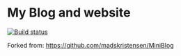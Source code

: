 # My Blog and website
[![Build status](https://ci.appveyor.com/api/projects/status/pq4vidaah15rvh0v)](https://ci.appveyor.com/project/benmccallum/miniblog)

Forked from: https://github.com/madskristensen/MiniBlog
